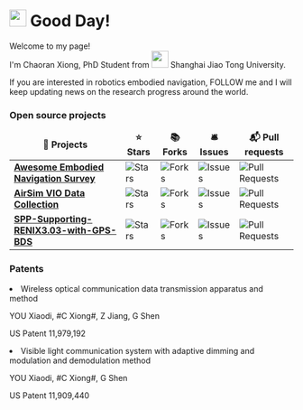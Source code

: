 <h1><img src="https://emojis.slackmojis.com/emojis/images/1531849430/4246/blob-sunglasses.gif?1531849430" width="30"/> Good Day!</h1>


<p>Welcome to my page! </br> I'm Chaoran Xiong, PhD Student from <img src="https://vi.sjtu.edu.cn/uploads/files/caf2f5045c47308250fab3812dfe2003-6896b91594f238b24e67696224948251.png" width="30" /> Shanghai Jiao Tong University. </p>
<p>If you are interested in robotics embodied navigation, FOLLOW me and I will keep updating news on the research progress around the world.</p>
<!-- <h3>Things I code with</h3>
<p>
  <img alt="React" src="https://img.shields.io/badge/-React-45b8d8?style=flat-square&logo=react&logoColor=white" />
  <img alt="Webpack" src="https://img.shields.io/badge/-Webpack-8DD6F9?style=flat-square&logo=webpack&logoColor=white" /> 
  <img alt="Docker" src="https://img.shields.io/badge/-Docker-46a2f1?style=flat-square&logo=docker&logoColor=white" />
  <img alt="github actions" src="https://img.shields.io/badge/-Github_Actions-2088FF?style=flat-square&logo=github-actions&logoColor=white" />
  <img alt="Google Cloud Platform" src="https://img.shields.io/badge/-Google_Cloud_Platform-1a73e8?style=flat-square&logo=google-cloud&logoColor=white" />
  <img alt="TypeScript" src="https://img.shields.io/badge/-TypeScript-007ACC?style=flat-square&logo=typescript&logoColor=white" />
  <img alt="Insomnia" src="https://img.shields.io/badge/-Insomnia-5849BE?style=flat-square&logo=insomnia&logoColor=white" />
  <img alt="Apollo" src="https://img.shields.io/badge/-Apollo%20GraphQL-311C87?style=flat-square&logo=apollo-graphql&logoColor=white" />
  <img alt="Heroku" src="https://img.shields.io/badge/-Heroku-430098?style=flat-square&logo=heroku&logoColor=white" />
  <img alt="redux" src="https://img.shields.io/badge/-Redux-764ABC?style=flat-square&logo=redux&logoColor=white" />
  <img alt="ReactiveX" src="https://img.shields.io/badge/-RxJs-B7178C?style=flat-square&logo=reactivex&logoColor=white" />
  <img alt="GraphQL" src="https://img.shields.io/badge/-GraphQL-E10098?style=flat-square&logo=graphql&logoColor=white" />
  <img alt="Sass" src="https://img.shields.io/badge/-Sass-CC6699?style=flat-square&logo=sass&logoColor=white" />
  <img alt="Styled Components" src="https://img.shields.io/badge/-Styled_Components-db7092?style=flat-square&logo=styled-components&logoColor=white" />
  <img alt="git" src="https://img.shields.io/badge/-Git-F05032?style=flat-square&logo=git&logoColor=white" />
  <img alt="NestJs" src="https://img.shields.io/badge/-NestJs-ea2845?style=flat-square&logo=nestjs&logoColor=white" />
  <img alt="angular" src="https://img.shields.io/badge/-Angular-DD0031?style=flat-square&logo=angular&logoColor=white" />
  <img alt="npm" src="https://img.shields.io/badge/-NPM-CB3837?style=flat-square&logo=npm&logoColor=white" />
  <img alt="html5" src="https://img.shields.io/badge/-HTML5-E34F26?style=flat-square&logo=html5&logoColor=white" />
  <img alt="Brave browser" src="https://img.shields.io/badge/-Brave_Browser-FB542B?style=flat-square&logo=brave&logoColor=white" />
  <img alt="Rollup" src="https://img.shields.io/badge/-Rollup-EC4A3F?style=flat-square&logo=rollup.js&logoColor=white" />
  <img alt="d3js" src="https://img.shields.io/badge/-D3.js-F9A03C?style=flat-square&logo=d3.js&logoColor=white" />
  <img alt="Prettier" src="https://img.shields.io/badge/-Prettier-F7B93E?style=flat-square&logo=prettier&logoColor=white" />
  <img alt="MongoDB" src="https://img.shields.io/badge/-MongoDB-13aa52?style=flat-square&logo=mongodb&logoColor=white" />
  <img alt="Nodejs" src="https://img.shields.io/badge/-Nodejs-43853d?style=flat-square&logo=Node.js&logoColor=white" />
</p> -->
<h3>Open source projects</h3>
<table>
  <thead align="center">
    <tr border: none;>
      <td><b>🎁 Projects</b></td>
      <td><b>⭐ Stars</b></td>
      <td><b>📚 Forks</b></td>
      <td><b>🛎 Issues</b></td>
      <td><b>📬 Pull requests</b></td>
    </tr>
  </thead>
  <tbody>
    <tr>
      <td><a href="https://github.com/Franky-X/Awesome-Embodied-Navigation"><b>Awesome Embodied Navigation Survey</b></a></td>
      <td><img alt="Stars" src="https://img.shields.io/github/stars/Franky-X/Awesome-Embodied-Navigation?style=flat-square&labelColor=343b41"/></td>
      <td><img alt="Forks" src="https://img.shields.io/github/forks/Franky-X/Awesome-Embodied-Navigation?style=flat-square&labelColor=343b41"/></td>
      <td><img alt="Issues" src="https://img.shields.io/github/issues/Franky-X/Awesome-Embodied-Navigation?style=flat-square&labelColor=343b41"/></td>
      <td><img alt="Pull Requests" src="https://img.shields.io/github/issues-pr/Franky-X/Awesome-Embodied-Navigation?style=flat-square&labelColor=343b41"/></td>
    </tr>
    <tr>
      <td><a href="https://github.com/Franky-X/AirSim_VIO_Data_Collection"><b>AirSim VIO Data Collection</b></a></td>
      <td><img alt="Stars" src="https://img.shields.io/github/stars/Franky-X/AirSim_VIO_Data_Collection?style=flat-square&labelColor=343b41"/></td>
      <td><img alt="Forks" src="https://img.shields.io/github/forks/Franky-X/AirSim_VIO_Data_Collection?style=flat-square&labelColor=343b41"/></td>
      <td><img alt="Issues" src="https://img.shields.io/github/issues/Franky-X/AirSim_VIO_Data_Collection?style=flat-square&labelColor=343b41"/></td>
      <td><img alt="Pull Requests" src="https://img.shields.io/github/issues-pr/Franky-X/AirSim_VIO_Data_Collection?style=flat-square&labelColor=343b41"/></td>
    </tr>
    <tr>
      <td><a href="https://github.com/Franky-X/SPP-Supporting-RENIX3.03-with-GPS-BDS"><b>SPP-Supporting-RENIX3.03-with-GPS-BDS</b></a></td>
      <td><img alt="Stars" src="https://img.shields.io/github/stars/Franky-X/SPP-Supporting-RENIX3.03-with-GPS-BDS?style=flat-square&labelColor=343b41"/></td>
      <td><img alt="Forks" src="https://img.shields.io/github/forks/Franky-X/SPP-Supporting-RENIX3.03-with-GPS-BDS?style=flat-square&labelColor=343b41"/></td>
      <td><img alt="Issues" src="https://img.shields.io/github/issues/Franky-X/SPP-Supporting-RENIX3.03-with-GPS-BDS?style=flat-square&labelColor=343b41"/></td>
      <td><img alt="Pull Requests" src="https://img.shields.io/github/issues-pr/Franky-X/SPP-Supporting-RENIX3.03-with-GPS-BDS?style=flat-square&labelColor=343b41"/></td>
    </tr>
  </tbody>
</table>

<h3>Patents</h3>
 <li>Wireless optical communication data transmission apparatus and method
<p>YOU Xiaodi, #C Xiong#, Z Jiang, G Shen</p>
<p>US Patent 11,979,192</p></li>

<li>Visible light communication system with adaptive dimming and modulation and demodulation method
<p>YOU Xiaodi, #C Xiong#, G Shen</p>
<p>US Patent 11,909,440</p></li>

<!-- <h3>My latest posts</h3>
<ul>
  <li><a href="https://medium.com/better-programming/create-your-first-ethereum-smart-contract-with-remix-ide-667e46e81901"><b><img src="https://emojipedia-us.s3.dualstack.us-west-1.amazonaws.com/thumbs/240/apple/237/fire_1f525.png" width="20" alt="new" /> Create Your First Ethereum Smart Contract With Remix IDE</b></a><br/><i>Build a Blockchain-powered chat from your browser!.</i></li>
  <li><a href="https://medium.com/@th.guibert/how-to-create-a-self-updating-readme-md-for-your-github-profile-f8b05744ca91"><b><img src="https://emojipedia-us.s3.dualstack.us-west-1.amazonaws.com/thumbs/240/apple/237/fire_1f525.png" width="20" alt="new" /> How to Create a Self-Updating README.md for Your GitHub Profile</b></a><br/><i>A good tutorial to do your first steps with GitHub Actions</i></li>
    <li><a href="https://medium.com/better-programming/how-you-should-structure-your-react-applications-e7dd32375a98"><b><img src="https://emojipedia-us.s3.dualstack.us-west-1.amazonaws.com/thumbs/240/apple/237/fire_1f525.png" width="20" alt="new" /> How You Should Structure Your React Applications</b></a><br/><i>A matter of taste, sure, but here is an approach that scales.</i></li>
  <li><a href="https://medium.com/better-programming/pro-tips-to-help-you-get-started-with-your-side-project-15d01b76e0d8"><b>Pro Tips to Help You Get Started With Your Side Project</b></a><br/><i>Begin with solid foundations to keep the excitement kicking in...</i></li>
  <li><a href="https://medium.com/better-programming/how-to-take-care-of-your-personal-branding-as-a-programmer-2d3aeba56cb9"><b>How to Take Care of Your Personal Branding as a Programmer</b></a><br/><i>It’s more than just refreshing your resume</i></li>
  <li><a href="https://medium.com/better-programming/8-new-features-shipping-with-es2020-7a2721f710fb"><b>7 New Features Shipping With ES2020</b></a><br/><i>GlobalThis, optional chaining, private fields in classes, the nullish coalescing operator, and more</i></li>
</ul>
<h3>Välkommen till <img src="https://cdn-icons-png.flaticon.com/512/197/197564.png" width="13"/> Stockholm!</h3>
<p><img width="200" src="" /> <img width="200" src="" /> <img width="200" src="" /></p>
<p>Above are the last 3 pictures posted by <a href="https://www.instagram.com/visitstockholm/" target="_blank"><img src="https://upload.wikimedia.org/wikipedia/commons/thumb/e/e7/Instagram_logo_2016.svg/1024px-Instagram_logo_2016.svg.png" width="20"/> @visitstockholm!</a><br/>Currently, the weather is: <b> 17°C, <i>broken clouds</i></b></br>Today, the sun rises at <b>06:05</b> and sets at <b>19:23</b>.</p>
<h3>Where to find me</h3>
<p><a href="https://github.com/thmsgbrt" target="_blank"><img alt="Github" src="https://img.shields.io/badge/GitHub-%2312100E.svg?&style=for-the-badge&logo=Github&logoColor=white" /></a> <a href="https://twitter.com/Guibz16" target="_blank"><img alt="Twitter" src="https://img.shields.io/badge/twitter-%231DA1F2.svg?&style=for-the-badge&logo=twitter&logoColor=white" /></a> <a href="https://www.linkedin.com/in/thomas-guibert" target="_blank"><img alt="LinkedIn" src="https://img.shields.io/badge/linkedin-%230077B5.svg?&style=for-the-badge&logo=linkedin&logoColor=white" /></a> <a href="https://medium.com/@th.guibert" target="_blank"><img alt="Medium" src="https://img.shields.io/badge/medium-%2312100E.svg?&style=for-the-badge&logo=medium&logoColor=white" /></a>
</p>
 -->
<!-- ------------
<p align="center">This <i>README</i> file is generated <b>every 3 hours</b>!</br>Last refresh: Tuesday, 10 September, 08:01 CEST<br /><a href="https://medium.com/@th.guibert/how-to-create-a-self-updating-readme-md-for-your-github-profile-f8b05744ca91">Create your own here!</a></p>
<p align="center"><img src="https://github.com/thmsgbrt/thmsgbrt/workflows/README%20build/badge.svg" /> <img alt="Stars" src="https://img.shields.io/github/stars/thmsgbrt/thmsgbrt?style=flat-square&labelColor=343b41"/> <img alt="Forks" src="https://img.shields.io/github/forks/thmsgbrt/thmsgbrt?style=flat-square&labelColor=343b41"/></p> -->

